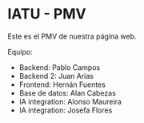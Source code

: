 # IATU - PMV
Este es el PMV de nuestra página web.

Equipo:
- Backend: Pablo Campos
- Backend 2: Juan Arias
- Frontend: Hernán Fuentes
- Base de datos: Alan Cabezas
- IA integration: Alonso Maureira 
- IA integration: Josefa Flores
